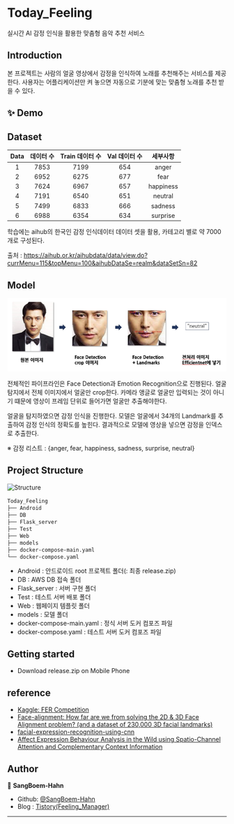 # Today_Feeling
실시간 AI 감정 인식을 활용한 맞춤형 음악 추천 서비스

## Introduction

본 프로젝트는 사람의 얼굴 영상에서 감정을 인식하여 노래를 추천해주는 서비스를 제공한다. 사용자는 어플리케이션만 켜 놓으면 자동으로 기분에 맞는 맞춤형 노래를 추천 받을 수 있다.

## ✨ Demo


## Dataset
|Data|데이터 수|Train 데이터 수|Val 데이터 수|세부사항|
|:-:|:-:|:-:|:-:|:-:|
|1|7853|7199|654|anger|
|2|6952|6275|677|fear|
|3|7624|6967|657|happiness|
|4|7191|6540|651|neutral|
|5|7499|6833|666|sadness|
|6|6988|6354|634|surprise|

학습에는 aihub의 한국인 감정 인식데이터 데이터 셋을 활용, 카테고리 별로 약 7000개로 구성된다.

출처 : https://aihub.or.kr/aihubdata/data/view.do?currMenu=115&topMenu=100&aihubDataSe=realm&dataSetSn=82

## Model
![model](https://github.com/SangBeom-Hahn/Today_Feeling/blob/main/assests/model.PNG)

전체적인 파이프라인은 Face Detection과 Emotion Recognition으로 진행된다. 얼굴 탐지에서 전체 이미지에서 얼굴만 crop한다. 카메라 앵글로 얼굴만 입력되는 것이 아니기 떄문에 영상이 프레임 단위로 들어가면 얼굴만 추출해야한다. 

얼굴을 탐지하였으면 감정 인식을 진행한다. 모델은 얼굴에서 34개의 Landmark를 추출하여 감정 인식의 정확도를 높힌다. 결과적으로 모델에 영상을 넣으면 감정을 인덱스로 추출한다.

※ 감정 리스트 : {anger, fear, happiness, sadness, surprise, neutral}

## Project Structure
![Structure](https://github.com/SangBeom-Hahn/Today_Feeling/blob/main/assests/structure.png)

```
Today_Feeling
├── Android
├── DB
├── Flask_server
├── Test
├── Web
├── models
├── docker-compose-main.yaml
└── docker-compose.yaml
```

- Android : 안드로이드 root 프로젝트 폴더(: 최종 release.zip)
- DB : AWS DB 접속 폴더
- Flask_server : 서버 구현 폴더
- Test : 테스트 서버 배포 폴더
- Web : 웹페이지 템플릿 폴더
- models : 모델 폴더
- docker-compose-main.yaml : 정식 서버 도커 컴포즈 파일
- docker-compose.yaml : 테스트 서버 도커 컴포즈 파일

## Getting started
- Download release.zip on Mobile Phone

## reference
- [Kaggle: FER Competition](https://www.kaggle.com/code/ashishpatel26/tutorial-facial-expression-classification-keras/notebook)
- [Face-alignment: How far are we from solving the 2D & 3D Face Alignment problem? (and a
dataset of 230,000 3D facial landmarks)
](https://arxiv.org/pdf/1703.07332.pdf)
- [facial-expression-recognition-using-cnn](https://github.com/amineHorseman/facial-expression-recognition-using-cnn)
- [Affect Expression Behaviour Analysis in the Wild using Spatio-Channel Attention and Complementary Context Information](https://paperswithcode.com/paper/affect-expression-behaviour-analysis-in-the)


## Author

👤 **SangBoem-Hahn**

- Github: [@SangBoem-Hahn](https://github.com/SangBeom-Hahn)
- Blog : [Tistory(Feeling_Manager)](https://hsb422.tistory.com/entry/%E3%85%81%EA%B0%90%EC%A0%95%EC%9D%B8%EC%8B%9D%EC%9D%84-%ED%99%9C%EC%9A%A9%ED%95%9C-%EC%8B%A4%EC%8B%9C%EA%B0%84-%EB%85%B8%EB%9E%98-%EC%B6%94%EC%B2%9C-%EC%84%9C%EB%B9%84%EC%8A%A4)
---
